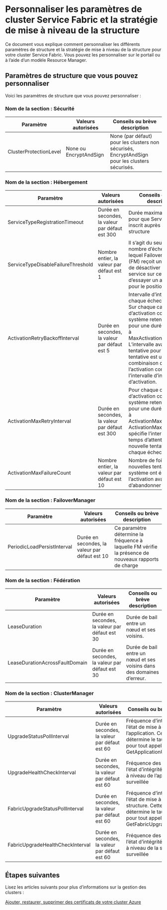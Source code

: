 
<properties
   pageTitle="Personnaliser les paramètres de cluster Service Fabric et la stratégie de mise à niveau de la structure | Microsoft Azure"
   description="Cet article décrit les paramètres de structure et les stratégies de mise à niveau de la structure que vous pouvez personnaliser."
   services="service-fabric"
   documentationCenter=".net"
   authors="chackdan"
   manager="timlt"
   editor=""/>

<tags
   ms.service="service-fabric"
   ms.devlang="dotnet"
   ms.topic="article"
   ms.tgt_pltfrm="NA"
   ms.workload="NA"
   ms.date="09/20/2016"
   ms.author="chackdan"/>

# Personnaliser les paramètres de cluster Service Fabric et la stratégie de mise à niveau de la structure

Ce document vous explique comment personnaliser les différents paramètres de structure et la stratégie de mise à niveau de la structure pour votre cluster Service Fabric. Vous pouvez les personnaliser sur le portail ou à l’aide d’un modèle Resource Manager.

## Paramètres de structure que vous pouvez personnaliser


Voici les paramètres de structure que vous pouvez personnaliser :

### Nom de la section : Sécurité

|**Paramètre**|**Valeurs autorisées**|**Conseils ou brève description**|
|-----------------------|--------------------------|--------------------------|
|ClusterProtectionLevel|None ou EncryptAndSign| None (par défaut) pour les clusters non sécurisés, EncryptAndSign pour les clusters sécurisés. |

### Nom de la section : Hébergement

|**Paramètre**|**Valeurs autorisées**|**Conseils ou brève description**|
|-----------------------|--------------------------|--------------------------|
|ServiceTypeRegistrationTimeout|Durée en secondes, la valeur par défaut est 300| Durée maximale autorisée pour que ServiceType soit inscrit auprès de la structure|
|ServiceTypeDisableFailureThreshold|Nombre entier, la valeur par défaut est 1| Il s’agit du seuil pour le nombre d’échecs après lequel FailoverManager (FM) reçoit une notification de désactiver le type de service sur ce nœud et d’essayer un autre nœud pour le positionnement.|
|ActivationRetryBackoffInterval|Durée en secondes, la valeur par défaut est 5|Intervalle d’interruption sur chaque échec d’activation. Sur chaque cas d’échec d’activation continue, le système retente l’activation pour une durée équivalente à MaxActivationFailureCount. L’intervalle avant nouvelle tentative pour chaque tentative est une combinaison de l’échec de l’activation continue et de l’intervalle d’interruption d’activation.|
|ActivationMaxRetryInterval|Durée en secondes, la valeur par défaut est 300| Pour chaque cas d’échec d’activation continue, le système retente l’activation pour une durée équivalente à ActivationMaxFailureCount. ActivationMaxRetryInterval spécifie l’intervalle de temps d’attente avant une nouvelle tentative après chaque échec d’activation |
|ActivationMaxFailureCount|Nombre entier, la valeur par défaut est 10| Nombre de fois où les nouvelles tentatives système ont échoué à l’activation avant d’abandonner |

### Nom de la section : FailoverManager

|**Paramètre**|**Valeurs autorisées**|**Conseils ou brève description**|
|-----------------------|--------------------------|--------------------------|
|PeriodicLoadPersistInterval|Durée en secondes, la valeur par défaut est 10| Ce paramètre détermine la fréquence à laquelle FM vérifie la présence de nouveaux rapports de charge|

### Nom de la section : Fédération

|**Paramètre**|**Valeurs autorisées**|**Conseils ou brève description**|
|-----------------------|--------------------------|--------------------------|
|LeaseDuration|Durée en secondes, la valeur par défaut est 30|Durée de bail entre un nœud et ses voisins.|
|LeaseDurationAcrossFaultDomain|Durée en secondes, la valeur par défaut est 30|Durée de bail entre un nœud et ses voisins dans des domaines d’erreur.|

### Nom de la section : ClusterManager

|**Paramètre**|**Valeurs autorisées**|**Conseils ou brève description**|
|-----------------------|--------------------------|--------------------------|
|UpgradeStatusPollInterval|Durée en secondes, la valeur par défaut est 60|Fréquence d’interrogation de l’état de mise à niveau de l’application. Cette valeur détermine le taux de mise à jour pour tout appel GetApplicationUpgradeProgress|
|UpgradeHealthCheckInterval|Durée en secondes, la valeur par défaut est 60|Fréquence des contrôles de l’état d’intégrité durant une mise à niveau de l’application surveillée|
|FabricUpgradeStatusPollInterval|Durée en secondes, la valeur par défaut est 60|Fréquence d’interrogation de l’état de mise à niveau de la structure. Cette valeur détermine le taux de mise à jour pour tout appel GetFabricUpgradeProgress |
|FabricUpgradeHealthCheckInterval|Durée en secondes, la valeur par défaut est 60|Fréquence des contrôles de l’état d’intégrité durant une mise à niveau de la structure surveillée|



## Étapes suivantes

Lisez les articles suivants pour plus d’informations sur la gestion des clusters :

[Ajouter, restaurer, supprimer des certificats de votre cluster Azure ](service-fabric-cluster-security-update-certs-azure.md)

<!---HONumber=AcomDC_0921_2016-->